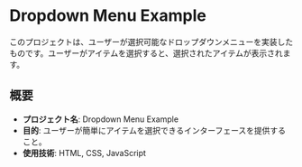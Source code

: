 # Dropdown Menu Example

このプロジェクトは、ユーザーが選択可能なドロップダウンメニューを実装したものです。ユーザーがアイテムを選択すると、選択されたアイテムが表示されます。

## 概要

- **プロジェクト名**: Dropdown Menu Example
- **目的**: ユーザーが簡単にアイテムを選択できるインターフェースを提供すること。
- **使用技術**: HTML, CSS, JavaScript
